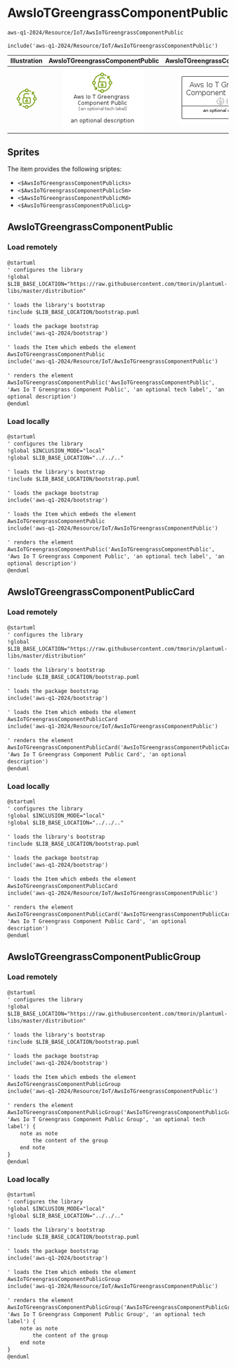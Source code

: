 # AwsIoTGreengrassComponentPublic


```text
aws-q1-2024/Resource/IoT/AwsIoTGreengrassComponentPublic
```

```text
include('aws-q1-2024/Resource/IoT/AwsIoTGreengrassComponentPublic')
```



| Illustration | AwsIoTGreengrassComponentPublic | AwsIoTGreengrassComponentPublicCard | AwsIoTGreengrassComponentPublicGroup |
| :---: | :---: | :---: | :---: |
| ![illustration for Illustration](../../../aws-q1-2024/Resource/IoT/AwsIoTGreengrassComponentPublic.png) | ![illustration for AwsIoTGreengrassComponentPublic](../../../aws-q1-2024/Resource/IoT/AwsIoTGreengrassComponentPublic.Local.png) | ![illustration for AwsIoTGreengrassComponentPublicCard](../../../aws-q1-2024/Resource/IoT/AwsIoTGreengrassComponentPublicCard.Local.png) | ![illustration for AwsIoTGreengrassComponentPublicGroup](../../../aws-q1-2024/Resource/IoT/AwsIoTGreengrassComponentPublicGroup.Local.png) |



## Sprites
The item provides the following sriptes:

- `<$AwsIoTGreengrassComponentPublicXs>`
- `<$AwsIoTGreengrassComponentPublicSm>`
- `<$AwsIoTGreengrassComponentPublicMd>`
- `<$AwsIoTGreengrassComponentPublicLg>`





## AwsIoTGreengrassComponentPublic

### Load remotely
```plantuml
@startuml
' configures the library
!global $LIB_BASE_LOCATION="https://raw.githubusercontent.com/tmorin/plantuml-libs/master/distribution"

' loads the library's bootstrap
!include $LIB_BASE_LOCATION/bootstrap.puml

' loads the package bootstrap
include('aws-q1-2024/bootstrap')

' loads the Item which embeds the element AwsIoTGreengrassComponentPublic
include('aws-q1-2024/Resource/IoT/AwsIoTGreengrassComponentPublic')

' renders the element
AwsIoTGreengrassComponentPublic('AwsIoTGreengrassComponentPublic', 'Aws Io T Greengrass Component Public', 'an optional tech label', 'an optional description')
@enduml
```

### Load locally
```plantuml
@startuml
' configures the library
!global $INCLUSION_MODE="local"
!global $LIB_BASE_LOCATION="../../.."

' loads the library's bootstrap
!include $LIB_BASE_LOCATION/bootstrap.puml

' loads the package bootstrap
include('aws-q1-2024/bootstrap')

' loads the Item which embeds the element AwsIoTGreengrassComponentPublic
include('aws-q1-2024/Resource/IoT/AwsIoTGreengrassComponentPublic')

' renders the element
AwsIoTGreengrassComponentPublic('AwsIoTGreengrassComponentPublic', 'Aws Io T Greengrass Component Public', 'an optional tech label', 'an optional description')
@enduml
```

## AwsIoTGreengrassComponentPublicCard

### Load remotely
```plantuml
@startuml
' configures the library
!global $LIB_BASE_LOCATION="https://raw.githubusercontent.com/tmorin/plantuml-libs/master/distribution"

' loads the library's bootstrap
!include $LIB_BASE_LOCATION/bootstrap.puml

' loads the package bootstrap
include('aws-q1-2024/bootstrap')

' loads the Item which embeds the element AwsIoTGreengrassComponentPublicCard
include('aws-q1-2024/Resource/IoT/AwsIoTGreengrassComponentPublic')

' renders the element
AwsIoTGreengrassComponentPublicCard('AwsIoTGreengrassComponentPublicCard', 'Aws Io T Greengrass Component Public Card', 'an optional description')
@enduml
```

### Load locally
```plantuml
@startuml
' configures the library
!global $INCLUSION_MODE="local"
!global $LIB_BASE_LOCATION="../../.."

' loads the library's bootstrap
!include $LIB_BASE_LOCATION/bootstrap.puml

' loads the package bootstrap
include('aws-q1-2024/bootstrap')

' loads the Item which embeds the element AwsIoTGreengrassComponentPublicCard
include('aws-q1-2024/Resource/IoT/AwsIoTGreengrassComponentPublic')

' renders the element
AwsIoTGreengrassComponentPublicCard('AwsIoTGreengrassComponentPublicCard', 'Aws Io T Greengrass Component Public Card', 'an optional description')
@enduml
```

## AwsIoTGreengrassComponentPublicGroup

### Load remotely
```plantuml
@startuml
' configures the library
!global $LIB_BASE_LOCATION="https://raw.githubusercontent.com/tmorin/plantuml-libs/master/distribution"

' loads the library's bootstrap
!include $LIB_BASE_LOCATION/bootstrap.puml

' loads the package bootstrap
include('aws-q1-2024/bootstrap')

' loads the Item which embeds the element AwsIoTGreengrassComponentPublicGroup
include('aws-q1-2024/Resource/IoT/AwsIoTGreengrassComponentPublic')

' renders the element
AwsIoTGreengrassComponentPublicGroup('AwsIoTGreengrassComponentPublicGroup', 'Aws Io T Greengrass Component Public Group', 'an optional tech label') {
    note as note
        the content of the group
    end note
}
@enduml
```

### Load locally
```plantuml
@startuml
' configures the library
!global $INCLUSION_MODE="local"
!global $LIB_BASE_LOCATION="../../.."

' loads the library's bootstrap
!include $LIB_BASE_LOCATION/bootstrap.puml

' loads the package bootstrap
include('aws-q1-2024/bootstrap')

' loads the Item which embeds the element AwsIoTGreengrassComponentPublicGroup
include('aws-q1-2024/Resource/IoT/AwsIoTGreengrassComponentPublic')

' renders the element
AwsIoTGreengrassComponentPublicGroup('AwsIoTGreengrassComponentPublicGroup', 'Aws Io T Greengrass Component Public Group', 'an optional tech label') {
    note as note
        the content of the group
    end note
}
@enduml
```


